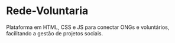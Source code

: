 # Rede-Voluntaria
Plataforma em HTML, CSS e JS para conectar ONGs e voluntários, facilitando a gestão de projetos sociais.
